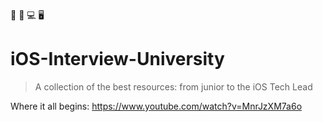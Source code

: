 
📱 📲 💻 🖥

# iOS-Interview-University  
> A collection of the best resources: from junior to the iOS Tech Lead

Where it all begins: https://www.youtube.com/watch?v=MnrJzXM7a6o

